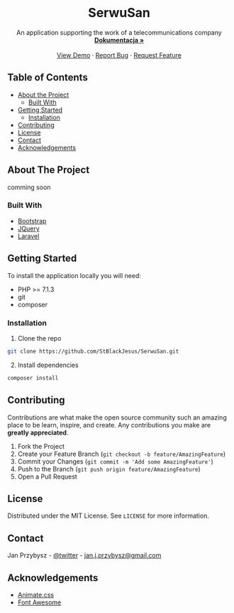 <!-- PROJECT LOGO -->
<br />
<p align="center">

  <h1 align="center">SerwuSan</h1>

  <p align="center">
    An application supporting the work of a telecommunications company
    <br />
    <a href="#"><strong>Dokumentacja »</strong></a>
    <br />
    <br />
    <a href="#">View Demo</a>
    ·
    <a href="#">Report Bug</a>
    ·
    <a href="#">Request Feature</a>
  </p>
</p>



<!-- TABLE OF CONTENTS -->
## Table of Contents

* [About the Project](#about-the-project)
  * [Built With](#built-with)
* [Getting Started](#getting-started)
  * [Installation](#installation)
* [Contributing](#contributing)
* [License](#license)
* [Contact](#contact)
* [Acknowledgements](#acknowledgements)



<!-- ABOUT THE PROJECT -->
## About The Project

comming soon

### Built With
* [Bootstrap](https://getbootstrap.com)
* [JQuery](https://jquery.com)
* [Laravel](https://laravel.com)



<!-- GETTING STARTED -->
## Getting Started

To install the application locally you will need:

* PHP >= 7.1.3
* git
* composer

### Installation

1. Clone the repo
```sh
git clone https://github.com/StBlackJesus/SerwuSan.git
```
2. Install dependencies
```sh
composer install
```

<!-- CONTRIBUTING -->
## Contributing

Contributions are what make the open source community such an amazing place to be learn, inspire, and create. Any contributions you make are **greatly appreciated**.

1. Fork the Project
2. Create your Feature Branch (`git checkout -b feature/AmazingFeature`)
3. Commit your Changes (`git commit -m 'Add some AmazingFeature'`)
4. Push to the Branch (`git push origin feature/AmazingFeature`)
5. Open a Pull Request



<!-- LICENSE -->
## License

Distributed under the MIT License. See `LICENSE` for more information.



<!-- CONTACT -->
## Contact

Jan Przybysz - [@twitter](https://twitter.com/St_BlackJesus) - jan.j.przybysz@gmail.com


<!-- ACKNOWLEDGEMENTS -->
## Acknowledgements
* [Animate.css](https://daneden.github.io/animate.css)
* [Font Awesome](https://fontawesome.com)
